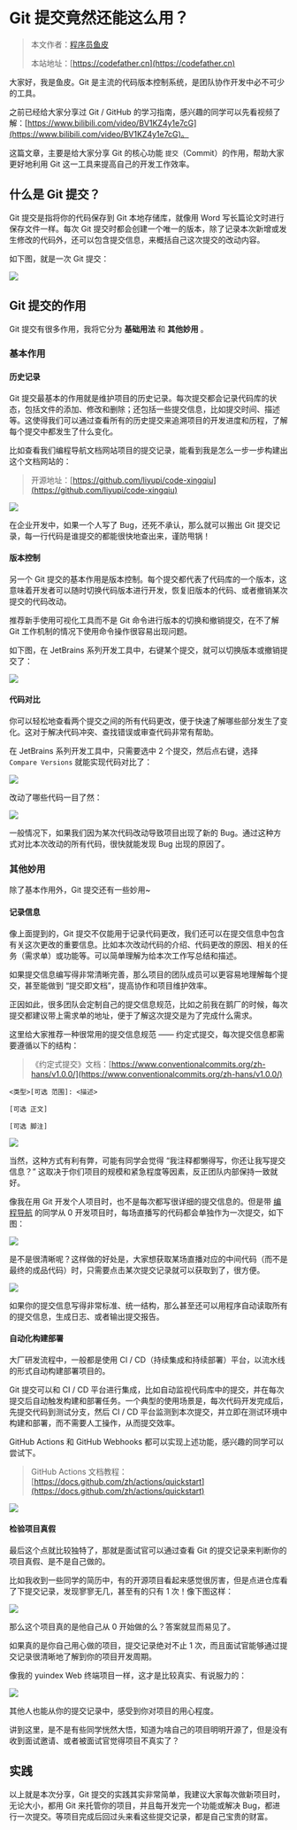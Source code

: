 # Git 提交竟然还能这么用？

> 本文作者：[程序员鱼皮](https://yuyuanweb.feishu.cn/wiki/Abldw5WkjidySxkKxU2cQdAtnah)
>
> 本站地址：[https://codefather.cn](https://codefather.cn)

大家好，我是鱼皮。Git 是主流的代码版本控制系统，是团队协作开发中必不可少的工具。

之前已经给大家分享过 Git / GitHub 的学习指南，感兴趣的同学可以先看视频了解：[https://www.bilibili.com/video/BV1KZ4y1e7cG](https://www.bilibili.com/video/BV1KZ4y1e7cG)。

这篇文章，主要是给大家分享 Git 的核心功能 `提交`（Commit）的作用，帮助大家更好地利用 Git 这一工具来提高自己的开发工作效率。



## 什么是 Git 提交？

Git 提交是指将你的代码保存到 Git 本地存储库，就像用 Word 写长篇论文时进行保存文件一样。每次 Git 提交时都会创建一个唯一的版本，除了记录本次新增或发生修改的代码外，还可以包含提交信息，来概括自己这次提交的改动内容。

如下图，就是一次 Git 提交：

![](https://yupi-picture-1256524210.cos.ap-shanghai.myqcloud.com/1/1698386167354-03b333b6-a0db-4683-a7ad-a3f088786e92.png)



## Git 提交的作用

Git 提交有很多作用，我将它分为 **基础用法** 和 **其他妙用** 。



### 基本作用

#### 历史记录

Git 提交最基本的作用就是维护项目的历史记录。每次提交都会记录代码库的状态，包括文件的添加、修改和删除；还包括一些提交信息，比如提交时间、描述等。这使得我们可以通过查看所有的历史提交来追溯项目的开发进度和历程，了解每个提交中都发生了什么变化。

比如查看我们编程导航文档网站项目的提交记录，能看到我是怎么一步一步构建出这个文档网站的：

> 开源地址：[https://github.com/liyupi/code-xingqiu](https://github.com/liyupi/code-xingqiu)

![](https://yupi-picture-1256524210.cos.ap-shanghai.myqcloud.com/1/1698386560903-9cf1f805-8b8b-4132-aa42-e321c366a458.png)



在企业开发中，如果一个人写了 Bug，还死不承认，那么就可以搬出 Git 提交记录，每一行代码是谁提交的都能很快地查出来，谨防甩锅！



#### 版本控制

另一个 Git 提交的基本作用是版本控制。每个提交都代表了代码库的一个版本，这意味着开发者可以随时切换代码版本进行开发，恢复旧版本的代码、或者撤销某次提交的代码改动。

推荐新手使用可视化工具而不是 Git 命令进行版本的切换和撤销提交，在不了解 Git 工作机制的情况下使用命令操作很容易出现问题。

如下图，在 JetBrains 系列开发工具中，右键某个提交，就可以切换版本或撤销提交了：

![](https://yupi-picture-1256524210.cos.ap-shanghai.myqcloud.com/1/1698386927568-f731adf9-8ffb-4383-af36-72acd7405f26.png)



#### 代码对比

你可以轻松地查看两个提交之间的所有代码更改，便于快速了解哪些部分发生了变化。这对于解决代码冲突、查找错误或审查代码非常有帮助。

在 JetBrains 系列开发工具中，只需要选中 2 个提交，然后点右键，选择 `Compare Versions` 就能实现代码对比了：

![](https://yupi-picture-1256524210.cos.ap-shanghai.myqcloud.com/1/1698387206540-7383bf4f-9f52-4d7c-b336-595691eda6ba.png)

改动了哪些代码一目了然：

![](https://yupi-picture-1256524210.cos.ap-shanghai.myqcloud.com/1/1698387236268-d956dd21-5ad1-4439-ae62-a145291b7f07.png)

一般情况下，如果我们因为某次代码改动导致项目出现了新的 Bug。通过这种方式对比本次改动的所有代码，很快就能发现 Bug 出现的原因了。



### 其他妙用

除了基本作用外，Git 提交还有一些妙用~



#### 记录信息

像上面提到的，Git 提交不仅能用于记录代码更改，我们还可以在提交信息中包含有关这次更改的重要信息。比如本次改动代码的介绍、代码更改的原因、相关的任务（需求单）或功能等。可以简单理解为给本次工作写总结和描述。

如果提交信息编写得非常清晰完善，那么项目的团队成员可以更容易地理解每个提交，甚至能做到 “提交即文档”，提高协作和项目维护效率。

正因如此，很多团队会定制自己的提交信息规范，比如之前我在鹅厂的时候，每次提交都建议带上需求单的地址，便于了解这次提交是为了完成什么需求。

这里给大家推荐一种很常用的提交信息规范 —— 约定式提交，每次提交信息都需要遵循以下的结构：

>  《约定式提交》文档：[https://www.conventionalcommits.org/zh-hans/v1.0.0/](https://www.conventionalcommits.org/zh-hans/v1.0.0/)



```plain
<类型>[可选 范围]: <描述>

[可选 正文]

[可选 脚注]
```



![](https://yupi-picture-1256524210.cos.ap-shanghai.myqcloud.com/1/1698387672503-53057f93-7a85-4282-8745-f2d88d697a5a.png)



当然，这种方式有利有弊，可能有同学会觉得 “我注释都懒得写，你还让我写提交信息？” 这取决于你们项目的规模和紧急程度等因素，反正团队内部保持一致就好。



像我在用 Git 开发个人项目时，也不是每次都写很详细的提交信息的。但是带 [编程导航](https://mp.weixin.qq.com/s/eNjauC-3361z-l7fy3VssA) 的同学从 0 开发项目时，每场直播写的代码都会单独作为一次提交，如下图：

![](https://yupi-picture-1256524210.cos.ap-shanghai.myqcloud.com/1/1698387871191-d4108f32-e3fc-415e-8ca1-3f722dd39292.png)



是不是很清晰呢？这样做的好处是，大家想获取某场直播对应的中间代码（而不是最终的成品代码）时，只需要点击某次提交记录就可以获取到了，很方便。

![](https://yupi-picture-1256524210.cos.ap-shanghai.myqcloud.com/1/1698388047321-47d47a3d-f979-4054-b721-5541323e1879.png)



如果你的提交信息写得非常标准、统一结构，那么甚至还可以用程序自动读取所有的提交信息，生成日志、或者输出提交报告。



#### 自动化构建部署

大厂研发流程中，一般都是使用 CI / CD（持续集成和持续部署）平台，以流水线的形式自动构建部署项目的。

Git 提交可以和 CI / CD 平台进行集成，比如自动监视代码库中的提交，并在每次提交后自动触发构建和部署任务。一个典型的使用场景是，每次代码开发完成后，先提交代码到测试分支，然后 CI / CD 平台监测到本次提交，并立即在测试环境中构建和部署，而不需要人工操作，从而提交效率。

GitHub Actions 和 GitHub Webhooks 都可以实现上述功能，感兴趣的同学可以尝试下。

> GitHub Actions 文档教程：[https://docs.github.com/zh/actions/quickstart](https://docs.github.com/zh/actions/quickstart)



![](https://yupi-picture-1256524210.cos.ap-shanghai.myqcloud.com/1/1698388468389-03cf84de-f56a-4a8a-ace1-ea1531ba08a9.png)



#### 检验项目真假

最后这个点就比较独特了，那就是面试官可以通过查看 Git 的提交记录来判断你的项目真假、是不是自己做的。

比如我收到一些同学的简历中，有的开源项目看起来感觉很厉害，但是点进仓库看了下提交记录，发现寥寥无几，甚至有的只有 1 次！像下图这样：

![](https://yupi-picture-1256524210.cos.ap-shanghai.myqcloud.com/1/1698388718653-20a58e8b-2336-4867-9874-37566b08c145.png)



那么这个项目真的是他自己从 0 开始做的么？答案就显而易见了。

如果真的是你自己用心做的项目，提交记录绝对不止 1 次，而且面试官能够通过提交记录很清晰地了解到你的项目开发周期。

像我的 yuindex Web 终端项目一样，这才是比较真实、有说服力的：

![](https://yupi-picture-1256524210.cos.ap-shanghai.myqcloud.com/1/1698388825722-92cdc9c8-8b15-4eb6-a7b2-0f8652cf10c4.png)



其他人也能从你的提交记录中，感受到你对项目的用心程度。

讲到这里，是不是有些同学恍然大悟，知道为啥自己的项目明明开源了，但是没有收到面试邀请、或者被面试官觉得项目不真实了？



## 实践

以上就是本次分享，Git 提交的实践其实非常简单，我建议大家每次做新项目时，无论大小，都用 Git 来托管你的项目，并且每开发完一个功能或解决 Bug，都进行一次提交。等项目完成后回过头来看这些提交记录，都是自己宝贵的财富。